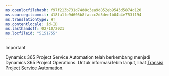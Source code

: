 ```yaml
---
ms.openlocfilehash: f97f213b731d74d8c3ea9d852eb9543d5874d120
ms.sourcegitcommit: 418fa1fe9d605b8faccc2d5dee1b04b4e753f194
ms.translationtype: HT
ms.contentlocale: id-ID
ms.lasthandoff: 02/10/2021
ms.locfileid: "5151755"
---
```

> [!IMPORTANT]
> Dynamics 365 Project Service Automation telah berkembang menjadi Dynamics 365 Project Operations. Untuk informasi lebih lanjut, lihat [Transisi Project Service Automation](https://dynamics.microsoft.com/en-us/project-service-automation/overview/).
